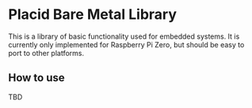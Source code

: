 # Placid Bare Metal Library

This is a library of basic functionality used for embedded systems. It is currently only implemented for Raspberry Pi Zero, but should be easy to port to other platforms.

## How to use

TBD

